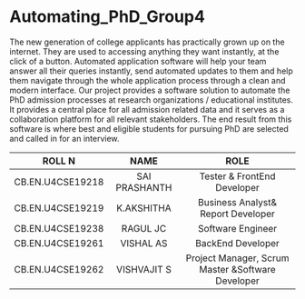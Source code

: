 # Automating_PhD_Group4

The new generation of college applicants has practically grown up on the internet. They are used to accessing anything they want instantly, at the click of a button. Automated application software will help your team answer all their queries instantly, send automated updates to them and help them navigate through the whole application process through a clean and modern interface. Our project provides a software solution to automate the PhD admission processes at research organizations / educational institutes. It provides a central place for all admission related data and it serves as a collaboration platform for all relevant stakeholders. The end result from this software is where best and eligible students for pursuing PhD are selected and called in for an interview.


|     ROLL N      |     NAME       |                         ROLE                      |
| -------------   |:--------------:| :------------------------------------------------:|
| CB.EN.U4CSE19218|SAI PRASHANTH   | Tester & FrontEnd Developer                       |
| CB.EN.U4CSE19219| K.AKSHITHA     | Business Analyst& Report Developer                |
| CB.EN.U4CSE19238| RAGUL JC       | Software Engineer                                 |
| CB.EN.U4CSE19261| VISHAL AS      | BackEnd Developer                                 |
| CB.EN.U4CSE19262| VISHVAJIT S    | Project Manager, Scrum Master &Software Developer |
